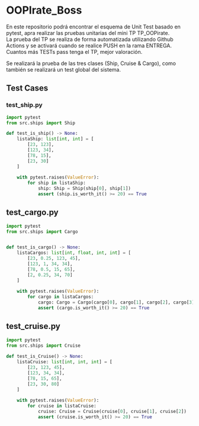 # OOPIrate_Boss

En este repositorio podrá encontrar el esquema de Unit Test basado en pytest, apra realizar las pruebas unitarias del mini TP TP_OOPirate.
<br>La prueba del TP se realiza de forma automatizada utilizando Github Actions y se activará cuando se realice PUSH en la rama ENTREGA.
<br>Cuantos más TESTs pass tenga el TP, mejor valoración.

Se realizará la prueba de las tres clases (Ship, Cruise & Cargo), como también se realizará un test global del sistema.

## Test Cases
### test_ship.py
```python
import pytest
from src.ships import Ship

def test_is_ship() -> None:
    listaShip: list[int, int] = [
        [23, 123],
        [123, 34],
        [78, 15],
        [23, 30]
    ]
    
    with pytest.raises(ValueError):
        for ship in listaShip:
            ship: Ship = Ship(ship[0], ship[1])
            assert (ship.is_worth_it() >= 20) == True 
```
## test_cargo.py
```python
import pytest
from src.ships import Cargo


def test_is_cargo() -> None:
    listaCargos: list[int, float, int, int] = [
        [23, 0.25, 123, 45],
        [123, 1, 34, 34],
        [78, 0.5, 15, 65],
        [2, 0.25, 34, 70]
    ]
    
    with pytest.raises(ValueError): 
        for cargo in listaCargos:
            cargo: Cargo = Cargo(cargo[0], cargo[1], cargo[2], cargo[3])
            assert (cargo.is_worth_it() >= 20) == True
```
## test_cruise.py
```python
import pytest
from src.ships import Cruise
        
def test_is_Cruise() -> None:
    listaCruise: list[int, int, int] = [
        [23, 123, 45],
        [123, 34, 34],
        [78, 15, 65],
        [23, 30, 80]
    ]
    
    with pytest.raises(ValueError):
        for cruise in listaCruise:
            cruise: Cruise = Cruise(cruise[0], cruise[1], cruise[2])
            assert (cruise.is_worth_it() >= 20) == True 
```
